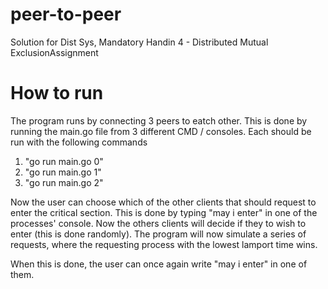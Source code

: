 # peer-to-peer
Solution for Dist Sys, Mandatory Handin 4 - Distributed Mutual ExclusionAssignment

# How to run
The program runs by connecting 3 peers to eatch other.
This is done by running the main.go file from 3 different CMD / consoles.
Each should be run with the following commands
1. "go run main.go 0"
2. "go run main.go 1"
3. "go run main.go 2"

Now the user can choose which of the other clients that should request to enter the critical section.
This is done by typing "may i enter" in one of the processes' console.
Now the others clients will decide if they to wish to enter (this is done randomly).
The program will now simulate a series of requests, where the requesting process with the lowest lamport time wins.

When this is done, the user can once again write "may i enter" in one of them.
